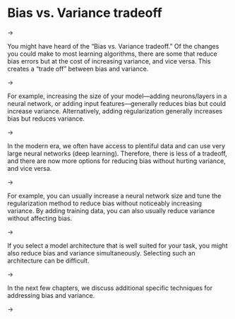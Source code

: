 # Bias vs. Variance tradeoff

->

You might have heard of the “Bias vs. Variance tradeoff.” Of the changes you could make to most learning algorithms, there are some that reduce bias errors but at the cost of increasing variance, and vice versa. This creates a “trade off” between bias and variance.

->

For example, increasing the size of your model—adding neurons/layers in a neural network, or adding input features—generally reduces bias but could increase variance. Alternatively, adding regularization generally increases bias but reduces variance.

->


In the modern era, we often have access to plentiful data and can use very large neural networks (deep learning). Therefore, there is less of a tradeoff, and there are now more options for reducing bias without hurting variance, and vice versa.

->


For example, you can usually increase a neural network size and tune the regularization method to reduce bias without noticeably increasing variance. By adding training data, you can also usually reduce variance without affecting bias.

->


If you select a model architecture that is well suited for your task, you might also reduce bias and variance simultaneously. Selecting such an architecture can be difficult.

->


In the next few chapters, we discuss additional specific techniques for addressing bias and variance.

->

